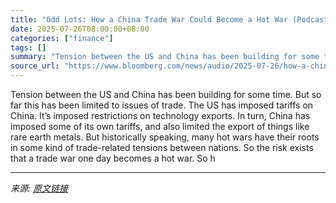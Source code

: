 ```yaml
---
title: "Odd Lots: How a China Trade War Could Become a Hot War (Podcast)"
date: 2025-07-26T08:00:00+08:00
categories: ["finance"]
tags: []
summary: "Tension between the US and China has been building for some time. But so far this has been limited to issues of trade. The US has imposed tariffs on China. It’s imposed restrictions on technology expo"
source_url: "https://www.bloomberg.com/news/audio/2025-07-26/how-a-china-trade-war-could-become-a-hot-war-odd-lots"
---
```


Tension between the US and China has been building for some time. But so far this has been limited to issues of trade. The US has imposed tariffs on China. It’s imposed restrictions on technology exports. In turn, China has imposed some of its own tariffs, and also limited the export of things like rare earth metals. But historically speaking, many hot wars have their roots in some kind of trade-related tensions between nations. So the risk exists that a trade war one day becomes a hot war. So h

---

*来源: [原文链接](https://www.bloomberg.com/news/audio/2025-07-26/how-a-china-trade-war-could-become-a-hot-war-odd-lots)*
